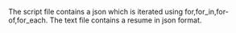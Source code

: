 The script file contains a json which is iterated using for,for_in,for-of,for_each.
The text file contains a resume in json format.